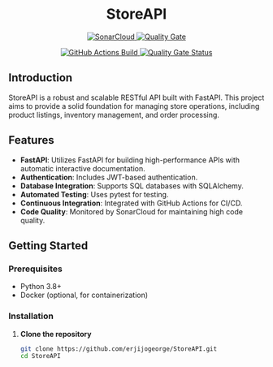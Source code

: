 <h1 align="center">StoreAPI</h1>

<p align="center">
  <a href="https://sonarcloud.io/summary/new_code?id=devsquad_githubsonar">
    <img src="https://sonarcloud.io/images/project_badges/sonarcloud-white.svg" alt="SonarCloud">
  </a>
  <a href="https://sonarcloud.io/summary/new_code?id=devsquad_githubsonar">
    <img src="https://sonarcloud.io/api/project_badges/quality_gate?project=devsquad_githubsonar" alt="Quality Gate">
  </a>
</p>

<p align="center">
  <a href="https://github.com/erjijogeorge/StoreAPI/actions/workflows/python-app.yml">
    <img src="https://github.com/erjijogeorge/StoreAPI/actions/workflows/python-app.yml/badge.svg?branch=master" alt="GitHub Actions Build">
  </a>
  <a href="https://sonarcloud.io/summary/new_code?id=devsquad_githubsonar">
    <img src="https://sonarcloud.io/api/project_badges/measure?project=devsquad_githubsonar&metric=alert_status" alt="Quality Gate Status">
  </a>
</p>

## Introduction

StoreAPI is a robust and scalable RESTful API built with FastAPI. This project aims to provide a solid foundation for managing store operations, including product listings, inventory management, and order processing.

## Features

- **FastAPI**: Utilizes FastAPI for building high-performance APIs with automatic interactive documentation.
- **Authentication**: Includes JWT-based authentication.
- **Database Integration**: Supports SQL databases with SQLAlchemy.
- **Automated Testing**: Uses pytest for testing.
- **Continuous Integration**: Integrated with GitHub Actions for CI/CD.
- **Code Quality**: Monitored by SonarCloud for maintaining high code quality.

## Getting Started

### Prerequisites

- Python 3.8+
- Docker (optional, for containerization)

### Installation

1. **Clone the repository**

   ```sh
   git clone https://github.com/erjijogeorge/StoreAPI.git
   cd StoreAPI
